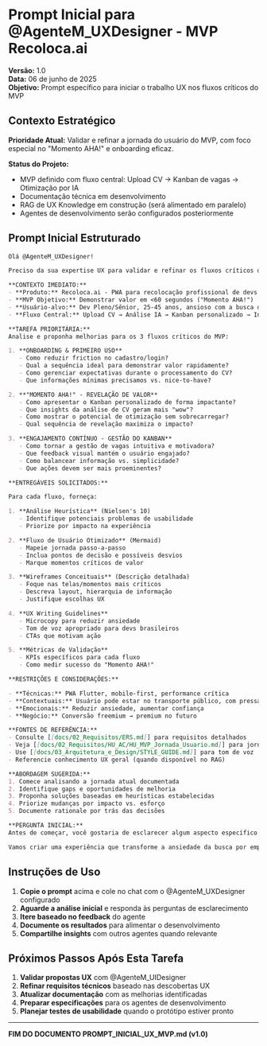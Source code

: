 # Prompt Inicial para @AgenteM_UXDesigner - MVP Recoloca.ai

**Versão:** 1.0  
**Data:** 06 de junho de 2025  
**Objetivo:** Prompt específico para iniciar o trabalho UX nos fluxos críticos do MVP

## Contexto Estratégico

**Prioridade Atual:** Validar e refinar a jornada do usuário do MVP, com foco especial no "Momento AHA!" e onboarding eficaz.

**Status do Projeto:**
- MVP definido com fluxo central: Upload CV → Kanban de vagas → Otimização por IA
- Documentação técnica em desenvolvimento
- RAG de UX Knowledge em construção (será alimentado em paralelo)
- Agentes de desenvolvimento serão configurados posteriormente

## Prompt Inicial Estruturado

```markdown
Olá @AgenteM_UXDesigner! 

Preciso da sua expertise UX para validar e refinar os fluxos críticos do MVP do Recoloca.ai. Vamos focar nos pontos que mais impactam a experiência do usuário e o sucesso do produto.

**CONTEXTO IMEDIATO:**
- **Produto:** Recoloca.ai - PWA para recolocação profissional de devs brasileiros
- **MVP Objetivo:** Demonstrar valor em <60 segundos ("Momento AHA!")
- **Usuário-alvo:** Dev Pleno/Sênior, 25-45 anos, ansioso com a busca de emprego
- **Fluxo Central:** Upload CV → Análise IA → Kanban personalizado → Insights acionáveis

**TAREFA PRIORITÁRIA:**
Analise e proponha melhorias para os 3 fluxos críticos do MVP:

1. **ONBOARDING & PRIMEIRO USO**
   - Como reduzir friction no cadastro/login?
   - Qual a sequência ideal para demonstrar valor rapidamente?
   - Como gerenciar expectativas durante o processamento do CV?
   - Que informações mínimas precisamos vs. nice-to-have?

2. **"MOMENTO AHA!" - REVELAÇÃO DE VALOR**
   - Como apresentar o Kanban personalizado de forma impactante?
   - Que insights da análise de CV geram mais "wow"?
   - Como mostrar o potencial de otimização sem sobrecarregar?
   - Qual sequência de revelação maximiza o impacto?

3. **ENGAJAMENTO CONTÍNUO - GESTÃO DO KANBAN**
   - Como tornar a gestão de vagas intuitiva e motivadora?
   - Que feedback visual mantém o usuário engajado?
   - Como balancear informação vs. simplicidade?
   - Que ações devem ser mais proeminentes?

**ENTREGÁVEIS SOLICITADOS:**

Para cada fluxo, forneça:

1. **Análise Heurística** (Nielsen's 10)
   - Identifique potenciais problemas de usabilidade
   - Priorize por impacto na experiência

2. **Fluxo de Usuário Otimizado** (Mermaid)
   - Mapeie jornada passo-a-passo
   - Inclua pontos de decisão e possíveis desvios
   - Marque momentos críticos de valor

3. **Wireframes Conceituais** (Descrição detalhada)
   - Foque nas telas/momentos mais críticos
   - Descreva layout, hierarquia de informação
   - Justifique escolhas UX

4. **UX Writing Guidelines**
   - Microcopy para reduzir ansiedade
   - Tom de voz apropriado para devs brasileiros
   - CTAs que motivam ação

5. **Métricas de Validação**
   - KPIs específicos para cada fluxo
   - Como medir sucesso do "Momento AHA!"

**RESTRIÇÕES E CONSIDERAÇÕES:**

- **Técnicas:** PWA Flutter, mobile-first, performance crítica
- **Contextuais:** Usuário pode estar no transporte público, com pressa
- **Emocionais:** Reduzir ansiedade, aumentar confiança
- **Negócio:** Conversão freemium → premium no futuro

**FONTES DE REFERÊNCIA:**
- Consulte [[docs/02_Requisitos/ERS.md]] para requisitos detalhados
- Veja [[docs/02_Requisitos/HU_AC/HU_MVP_Jornada_Usuario.md]] para jornada atual
- Use [[docs/03_Arquitetura_e_Design/STYLE_GUIDE.md]] para tom de voz
- Referencie conhecimento UX geral (quando disponível no RAG)

**ABORDAGEM SUGERIDA:**
1. Comece analisando a jornada atual documentada
2. Identifique gaps e oportunidades de melhoria
3. Proponha soluções baseadas em heurísticas estabelecidas
4. Priorize mudanças por impacto vs. esforço
5. Documente rationale por trás das decisões

**PERGUNTA INICIAL:**
Antes de começar, você gostaria de esclarecer algum aspecto específico do produto, usuário ou contexto técnico? Ou prefere que eu forneça informações adicionais sobre algum dos fluxos?

Vamos criar uma experiência que transforme a ansiedade da busca por emprego em confiança e progresso tangível! 🚀
```

## Instruções de Uso

1. **Copie o prompt** acima e cole no chat com o @AgenteM_UXDesigner configurado
2. **Aguarde a análise inicial** e responda às perguntas de esclarecimento
3. **Itere baseado no feedback** do agente
4. **Documente os resultados** para alimentar o desenvolvimento
5. **Compartilhe insights** com outros agentes quando relevante

## Próximos Passos Após Esta Tarefa

1. **Validar propostas UX** com @AgenteM_UIDesigner
2. **Refinar requisitos técnicos** baseado nas descobertas UX
3. **Atualizar documentação** com as melhorias identificadas
4. **Preparar especificações** para os agentes de desenvolvimento
5. **Planejar testes de usabilidade** quando o protótipo estiver pronto

---
**FIM DO DOCUMENTO PROMPT_INICIAL_UX_MVP.md (v1.0)**